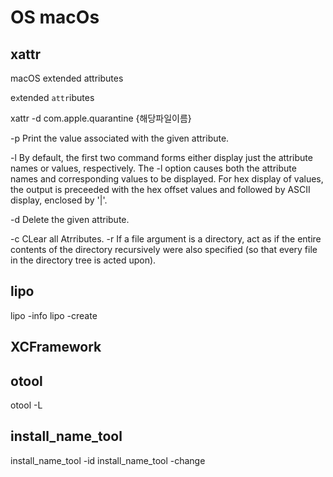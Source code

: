 # OS macOs

## xattr

macOS
  extended attributes

  e`x`tended `attr`ibutes

xattr -d com.apple.quarantine {해당파일이름}

   -p  Print the value associated with the given attribute.

-l  By default, the first two command forms either display just the attribute names or
       values, respectively. The -l option causes both the attribute names and corresponding
       values to be displayed. For hex display of values, the output is preceeded with the hex
       offset values and followed by ASCII display, enclosed by '|'.

-d  Delete the given attribute.


-c  CLear all Atrributes.
-r  If a file argument is a directory, act as if the entire contents of the directory
       recursively were also specified (so that every file in the directory tree is acted upon).

## lipo

lipo -info
lipo -create

## XCFramework

## otool

otool -L

## install_name_tool

install_name_tool -id
install_name_tool -change